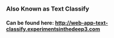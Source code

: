 ### Also Known as Text Classify
#### Can be found here: http://web-app-text-classify.experimentsinthedeep3.com
